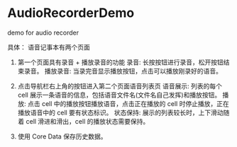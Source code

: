 # AudioRecorderDemo
demo for audio recorder

 具体：
 语音记事本有两个页面
 
 1. 第一个页面具有录音 + 播放录音的功能
 录音: 长按按钮进行录音，松开按钮结束录音。
 播放录音: 当录完音显示播放按钮，点击可以播放刚录好的语音。

 2. 点击导航栏右上角的按钮进入第二个页面语音列表页
 语音展示: 列表的每个 cell 展示一条语音的信息，包括语音文件名(文件名自己发挥)和播放按钮。
 播放: 点击 cell 中的播放按钮播放语音，点击正在播放的 cell 时停止播放，正在播放语音中的 cell 要有状态标识。
 状态保持: 展示的列表较长时，上下滑动随着 cell 滑进和滑出，cell 的播放状态需要保持。
 
 3. 使用 Core Data 保存历史数据。
